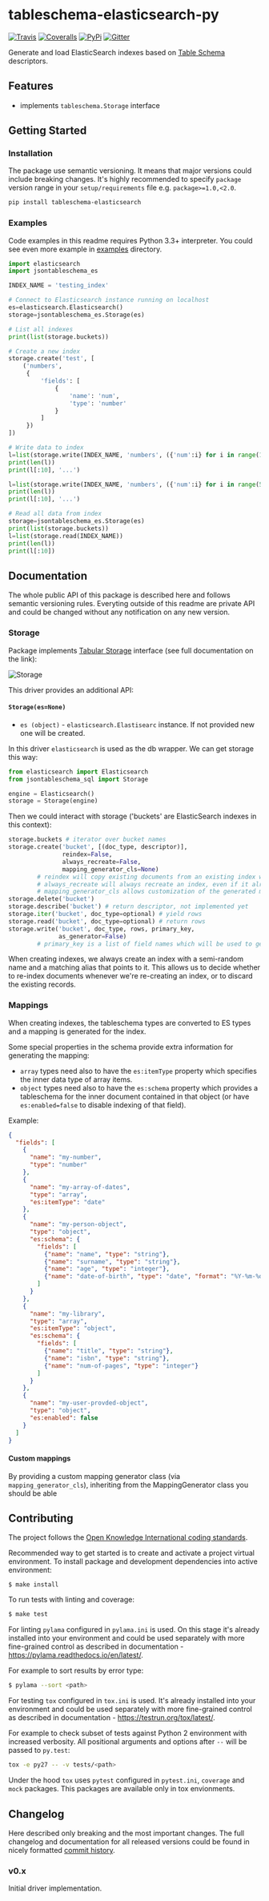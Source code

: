 # tableschema-elasticsearch-py

[![Travis](https://img.shields.io/travis/frictionlessdata/tableschema-elasticsearch-py/master.svg)](https://travis-ci.org/frictionlessdata/tableschema-elasticsearch-py)
[![Coveralls](http://img.shields.io/coveralls/frictionlessdata/tableschema-elasticsearch-py/master.svg)](https://coveralls.io/r/frictionlessdata/tableschema-elasticsearch-py?branch=master)
[![PyPi](https://img.shields.io/pypi/v/tableschema-elasticsearch.svg)](https://pypi.python.org/pypi/tableschema-elasticsearch)
[![Gitter](https://img.shields.io/gitter/room/frictionlessdata/chat.svg)](https://gitter.im/frictionlessdata/chat)

Generate and load ElasticSearch indexes based on [Table Schema](http://specs.frictionlessdata.io/table-schema/) descriptors.

## Features

- implements `tableschema.Storage` interface

## Getting Started

### Installation

The package use semantic versioning. It means that major versions  could include breaking changes. It's highly recommended to specify `package` version range in your `setup/requirements` file e.g. `package>=1.0,<2.0`.

```bash
pip install tableschema-elasticsearch
```

### Examples

Code examples in this readme requires Python 3.3+ interpreter. You could see even more example in [examples](https://github.com/frictionlessdata/tableschema-spss-py/tree/master/examples) directory.

```python
import elasticsearch
import jsontableschema_es

INDEX_NAME = 'testing_index'

# Connect to Elasticsearch instance running on localhost
es=elasticsearch.Elasticsearch()
storage=jsontableschema_es.Storage(es)

# List all indexes
print(list(storage.buckets))

# Create a new index
storage.create('test', [
    ('numbers',
     {
         'fields': [
             {
                 'name': 'num',
                 'type': 'number'
             }
         ]
     })
])

# Write data to index
l=list(storage.write(INDEX_NAME, 'numbers', ({'num':i} for i in range(1000)), ['num']))
print(len(l))
print(l[:10], '...')

l=list(storage.write(INDEX_NAME, 'numbers', ({'num':i} for i in range(500,1500)), ['num']))
print(len(l))
print(l[:10], '...')

# Read all data from index
storage=jsontableschema_es.Storage(es)
print(list(storage.buckets))
l=list(storage.read(INDEX_NAME))
print(len(l))
print(l[:10])

```

## Documentation

The whole public API of this package is described here and follows semantic versioning rules. Everyting outside of this readme are private API and could be changed without any notification on any new version.

### Storage

Package implements [Tabular Storage](https://github.com/frictionlessdata/tableschema-py#storage) interface (see full documentation on the link):

![Storage](https://i.imgur.com/RQgrxqp.png)

This driver provides an additional API:

#### `Storage(es=None)`

- `es (object)` - `elasticsearch.Elastisearc` instance. If not provided new one will be created.

In this driver `elasticsearch` is used as the db wrapper. We can get storage this way:

```python
from elasticsearch import Elasticsearch
from jsontableschema_sql import Storage

engine = Elasticsearch()
storage = Storage(engine)
```

Then we could interact with storage ('buckets' are ElasticSearch indexes in this context):

```python
storage.buckets # iterator over bucket names
storage.create('bucket', [(doc_type, descriptor)],
               reindex=False,
               always_recreate=False,
               mapping_generator_cls=None)
        # reindex will copy existing documents from an existing index with the same name (not implemented yet)
        # always_recreate will always recreate an index, even if it already exists. default is to update mappings only.
        # mapping_generator_cls allows customization of the generated mapping
storage.delete('bucket')
storage.describe('bucket') # return descriptor, not implemented yet
storage.iter('bucket', doc_type=optional) # yield rows
storage.read('bucket', doc_type=optional) # return rows
storage.write('bucket', doc_type, rows, primary_key,
              as_generator=False)
        # primary_key is a list of field names which will be used to generate document ids
```

When creating indexes, we always create an index with a semi-random name and a matching alias that points to it. This allows us to decide whether to re-index documents whenever we're re-creating an index, or to discard the existing records.

### Mappings

When creating indexes, the tableschema types are converted to ES types and a mapping is generated for the index.

Some special properties in the schema provide extra information for generating the mapping:
 - `array` types need also to have the `es:itemType` property which specifies the inner data type of array items.
 - `object` types need also to have the `es:schema` property which provides a tableschema for the inner document contained in that object (or have `es:enabled=false` to disable indexing of that field).

Example:
```json
{
  "fields": [
    {
      "name": "my-number",
      "type": "number"
    },
    {
      "name": "my-array-of-dates",
      "type": "array",
      "es:itemType": "date"
    },
    {
      "name": "my-person-object",
      "type": "object",
      "es:schema": {
        "fields": [
          {"name": "name", "type": "string"},
          {"name": "surname", "type": "string"},
          {"name": "age", "type": "integer"},
          {"name": "date-of-birth", "type": "date", "format": "%Y-%m-%d"}
        ]
      }
    },
    {
      "name": "my-library",
      "type": "array",
      "es:itemType": "object",
      "es:schema": {
        "fields": [
          {"name": "title", "type": "string"},
          {"name": "isbn", "type": "string"},
          {"name": "num-of-pages", "type": "integer"}
        ]
      }
    },
    {
      "name": "my-user-provded-object",
      "type": "object",
      "es:enabled": false
    }
  ]
}
```

#### Custom mappings

By providing a custom mapping generator class (via `mapping_generator_cls`), inheriting from the MappingGenerator class you should be able

## Contributing

The project follows the [Open Knowledge International coding standards](https://github.com/okfn/coding-standards).

Recommended way to get started is to create and activate a project virtual environment.
To install package and development dependencies into active environment:

```
$ make install
```

To run tests with linting and coverage:

```bash
$ make test
```

For linting `pylama` configured in `pylama.ini` is used. On this stage it's already
installed into your environment and could be used separately with more fine-grained control
as described in documentation - https://pylama.readthedocs.io/en/latest/.

For example to sort results by error type:

```bash
$ pylama --sort <path>
```

For testing `tox` configured in `tox.ini` is used.
It's already installed into your environment and could be used separately with more fine-grained control as described in documentation - https://testrun.org/tox/latest/.

For example to check subset of tests against Python 2 environment with increased verbosity.
All positional arguments and options after `--` will be passed to `py.test`:

```bash
tox -e py27 -- -v tests/<path>
```

Under the hood `tox` uses `pytest` configured in `pytest.ini`, `coverage`
and `mock` packages. This packages are available only in tox envionments.

## Changelog

Here described only breaking and the most important changes. The full changelog and documentation for all released versions could be found in nicely formatted [commit history](https://github.com/frictionlessdata/tableschema-elasticsearch-py/commits/master).

### v0.x

Initial driver implementation.
